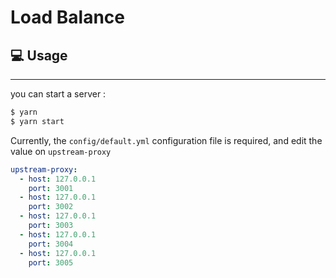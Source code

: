 # Load Balance

## 💻 Usage

---

you can start a server :

```bash
$ yarn
$ yarn start
```

Currently, the `config/default.yml` configuration file is required, and
edit the value on `upstream-proxy`

```yml
upstream-proxy:
  - host: 127.0.0.1
    port: 3001
  - host: 127.0.0.1
    port: 3002
  - host: 127.0.0.1
    port: 3003
  - host: 127.0.0.1
    port: 3004
  - host: 127.0.0.1
    port: 3005
```
